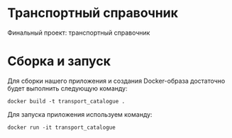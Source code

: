 # Транспортный справочник
Финальный проект: транспортный справочник

# Сборка и запуск

Для сборки нашего приложения и создания Docker-образа достаточно будет выполнить следующую команду:

`docker build -t transport_catalogue .`

Для запуска приложения используем команду:

`docker run -it transport_catalogue`